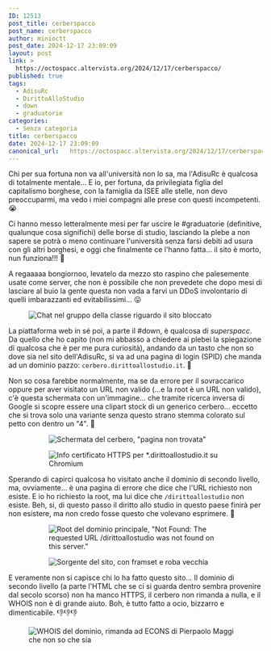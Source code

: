 ```yaml
---
ID: 12513
post_title: cerberspacco
post_name: cerberspacco
author: minioctt
post_date: 2024-12-17 23:09:09
layout: post
link: >
  https://octospacc.altervista.org/2024/12/17/cerberspacco/
published: true
tags:
  - AdisuRc
  - DirittoAlloStudio
  - down
  - graduatorie
categories:
  - Senza categoria
title: cerberspacco
date: 2024-12-17 23:09:09
canonical_url:   https://octospacc.altervista.org/2024/12/17/cerberspacco/
---
```

<!-- wp:paragraph -->
<p>Chi per sua fortuna non va all'università non lo sa, ma l'AdisuRc è qualcosa di totalmente mentale... E io, per fortuna, da privilegiata figlia del capitalismo borghese, con la famiglia da ISEE alle stelle, non devo preoccuparmi, ma vedo i miei compagni alle prese con questi incompetenti. 😭</p>
<!-- /wp:paragraph -->

<!-- wp:paragraph -->
<p>Ci hanno messo letteralmente mesi per far uscire le #graduatorie (definitive, qualunque cosa significhi) delle borse di studio, lasciando la plebe a non sapere se potrà o meno continuare l'università senza farsi debiti ad usura con gli altri borghesi, e oggi che finalmente ce l'hanno fatta... il sito è morto, nun funziona!!! 🥰</p>
<!-- /wp:paragraph -->

<!-- wp:paragraph -->
<p>A regaaaaa bongiornoo, levatelo da mezzo sto raspino che palesemente usate come server, che non è possibile che non prevedete che dopo mesi di lasciare al buio la gente questa non vada a farvi un DDoS involontario di quelli imbarazzanti ed evitabilissimi... 😛</p>
<!-- /wp:paragraph -->

<!-- wp:paragraph -->
<p></p>
<!-- /wp:paragraph -->

<!-- wp:image {"id":12516,"sizeSlug":"full","linkDestination":"none"} -->
<figure class="wp-block-image size-full"><img src="{{site.cdnurl}}/assets/uploads/2024/12/image-4.png" alt="Chat nel gruppo della classe riguardo il sito bloccato" class="wp-image-12516"/></figure>
<!-- /wp:image -->

<!-- wp:paragraph -->
<p></p>
<!-- /wp:paragraph -->

<!-- wp:paragraph -->
<p>La piattaforma web in sé poi, a parte il #down, è qualcosa di <em>superspacc</em>. Da quello che ho capito (non mi abbasso a chiedere ai plebei la spiegazione di qualcosa che è per me pura curiosità), andando da un tasto che non so dove sia nel sito dell'AdisuRc, si va ad una pagina di login (SPID) che manda ad un dominio pazzo: <code>cerbero.dirittoallostudio.it</code>. 👹</p>
<!-- /wp:paragraph -->

<!-- wp:paragraph -->
<p>Non so cosa farebbe normalmente, ma se da errore per il sovraccarico oppure per aver visitato un URL non valido (...e la root è un URL non valido), c'è questa schermata con un'immagine... che tramite ricerca inversa di Google si scopre essere una clipart stock di un generico cerbero... eccetto che si trova solo una variante senza questo strano stemma colorato sul petto con dentro un "4". 😤</p>
<!-- /wp:paragraph -->

<!-- wp:paragraph -->
<p></p>
<!-- /wp:paragraph -->

<!-- wp:gallery {"imageCrop":false,"linkTo":"none"} -->
<figure class="wp-block-gallery has-nested-images columns-default"><!-- wp:image {"id":12520,"linkDestination":"none"} -->
<figure class="wp-block-image"><img src="{{site.cdnurl}}/assets/uploads/2024/12/img_20241217_2238272341746745778080882-960x1280.jpg" alt="Schermata del cerbero, &quot;pagina non trovata&quot;" class="wp-image-12520"/></figure>
<!-- /wp:image -->

<!-- wp:image {"id":12521,"linkDestination":"none"} -->
<figure class="wp-block-image"><img src="{{site.cdnurl}}/assets/uploads/2024/12/img_20241217_2238119066476722412850031-960x1280.jpg" alt="Info certificato HTTPS per *.dirittoallostudio.it su Chromium" class="wp-image-12521"/></figure>
<!-- /wp:image --></figure>
<!-- /wp:gallery -->

<!-- wp:paragraph -->
<p></p>
<!-- /wp:paragraph -->

<!-- wp:paragraph -->
<p>Sperando di capirci qualcosa ho visitato anche il dominio di secondo livello, ma, ovviamente... è una pagina di errore che dice che l'URL richiesto non esiste. E io ho richiesto la root, ma lui dice che <code>/dirittoallostudio</code> non esiste. Beh, si, di questo passo il diritto allo studio in questo paese finirà per non esistere, ma non credo fosse questo che volevano esprimere. 🥱</p>
<!-- /wp:paragraph -->

<!-- wp:paragraph -->
<p></p>
<!-- /wp:paragraph -->

<!-- wp:gallery {"columns":1,"linkTo":"none"} -->
<figure class="wp-block-gallery has-nested-images columns-1 is-cropped"><!-- wp:image {"id":12522,"linkDestination":"none"} -->
<figure class="wp-block-image"><img src="{{site.cdnurl}}/assets/uploads/2024/12/screenshot_2024-12-17-22-31-38-411_org7061613895468752572.jpg" alt="Root del dominio principale, &quot;Not Found: The requested URL /dirittoallostudio was not found on this server.&quot;" class="wp-image-12522"/></figure>
<!-- /wp:image -->

<!-- wp:image {"id":12523,"linkDestination":"none"} -->
<figure class="wp-block-image"><img src="{{site.cdnurl}}/assets/uploads/2024/12/screenshot_2024-12-17-22-49-53-252_org6998966661899304952.jpg" alt="Sorgente del sito, con framset e roba vecchia" class="wp-image-12523"/></figure>
<!-- /wp:image --></figure>
<!-- /wp:gallery -->

<!-- wp:paragraph -->
<p></p>
<!-- /wp:paragraph -->

<!-- wp:paragraph -->
<p>E veramente non si capisce chi lo ha fatto questo sito... Il dominio di secondo livello (a parte l'HTML che se ci si guarda dentro sembra provenire dal secolo scorso) non ha manco HTTPS, il cerbero non rimanda a nulla, e il WHOIS non è di grande aiuto. Boh, è tutto fatto a ocio, bizzarro e dimenticabile. 👎👎👎</p>
<!-- /wp:paragraph -->

<!-- wp:paragraph -->
<p></p>
<!-- /wp:paragraph -->

<!-- wp:image {"id":12524,"sizeSlug":"large","linkDestination":"none"} -->
<figure class="wp-block-image size-large"><img src="{{site.cdnurl}}/assets/uploads/2024/12/img_20241217_2241553048274523802443271-810x1440.jpg" alt="WHOIS del dominio, rimanda ad ECONS di Pierpaolo Maggi che non so che sia" class="wp-image-12524"/></figure>
<!-- /wp:image -->